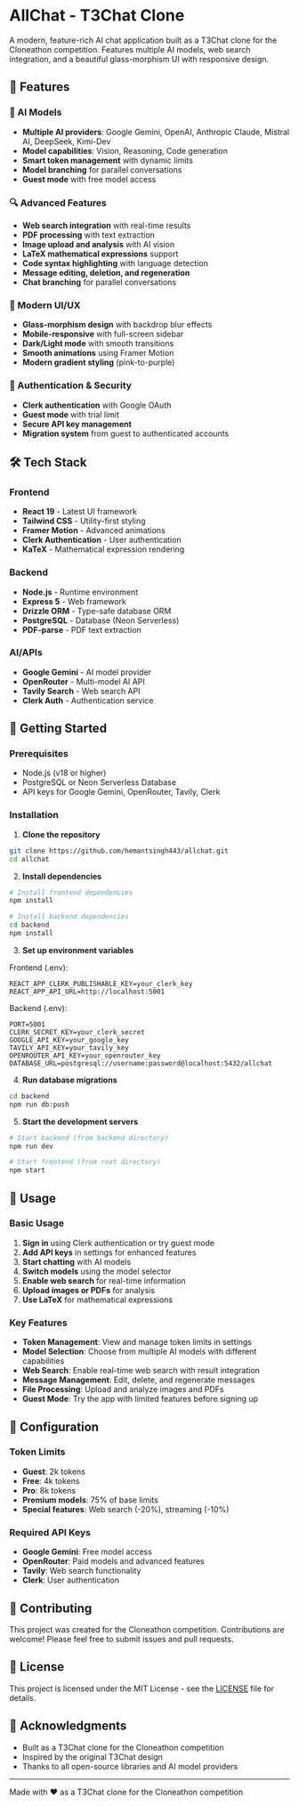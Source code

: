 # AllChat - T3Chat Clone

A modern, feature-rich AI chat application built as a T3Chat clone for the Cloneathon competition. Features multiple AI models, web search integration, and a beautiful glass-morphism UI with responsive design.

## 🚀 Features

### 🤖 AI Models
- **Multiple AI providers**: Google Gemini, OpenAI, Anthropic Claude, Mistral AI, DeepSeek, Kimi-Dev
- **Model capabilities**: Vision, Reasoning, Code generation
- **Smart token management** with dynamic limits
- **Model branching** for parallel conversations
- **Guest mode** with free model access

### 🔍 Advanced Features
- **Web search integration** with real-time results
- **PDF processing** with text extraction
- **Image upload and analysis** with AI vision
- **LaTeX mathematical expressions** support
- **Code syntax highlighting** with language detection
- **Message editing, deletion, and regeneration**
- **Chat branching** for parallel conversations

### 🎨 Modern UI/UX
- **Glass-morphism design** with backdrop blur effects
- **Mobile-responsive** with full-screen sidebar
- **Dark/Light mode** with smooth transitions
- **Smooth animations** using Framer Motion
- **Modern gradient styling** (pink-to-purple)

### 🔐 Authentication & Security
- **Clerk authentication** with Google OAuth
- **Guest mode** with trial limit
- **Secure API key management**
- **Migration system** from guest to authenticated accounts

## 🛠️ Tech Stack

### Frontend
- **React 19** - Latest UI framework
- **Tailwind CSS** - Utility-first styling
- **Framer Motion** - Advanced animations
- **Clerk Authentication** - User authentication
- **KaTeX** - Mathematical expression rendering

### Backend
- **Node.js** - Runtime environment
- **Express 5** - Web framework
- **Drizzle ORM** - Type-safe database ORM
- **PostgreSQL** - Database (Neon Serverless)
- **PDF-parse** - PDF text extraction

### AI/APIs
- **Google Gemini** - AI model provider
- **OpenRouter** - Multi-model AI API
- **Tavily Search** - Web search API
- **Clerk Auth** - Authentication service

## 🚀 Getting Started

### Prerequisites
- Node.js (v18 or higher)
- PostgreSQL or Neon Serverless Database
- API keys for Google Gemini, OpenRouter, Tavily, Clerk

### Installation

1. **Clone the repository**
```bash
git clone https://github.com/hemantsingh443/allchat.git
cd allchat
```

2. **Install dependencies**
```bash
# Install frontend dependencies
npm install

# Install backend dependencies
cd backend
npm install
```

3. **Set up environment variables**

Frontend (.env):
```env
REACT_APP_CLERK_PUBLISHABLE_KEY=your_clerk_key
REACT_APP_API_URL=http://localhost:5001
```

Backend (.env):
```env
PORT=5001
CLERK_SECRET_KEY=your_clerk_secret
GOOGLE_API_KEY=your_google_key
TAVILY_API_KEY=your_tavily_key
OPENROUTER_API_KEY=your_openrouter_key
DATABASE_URL=postgresql://username:password@localhost:5432/allchat
```

4. **Run database migrations**
```bash
cd backend
npm run db:push
```

5. **Start the development servers**
```bash
# Start backend (from backend directory)
npm run dev

# Start frontend (from root directory)
npm start
```

## 📝 Usage

### Basic Usage
1. **Sign in** using Clerk authentication or try guest mode
2. **Add API keys** in settings for enhanced features
3. **Start chatting** with AI models
4. **Switch models** using the model selector
5. **Enable web search** for real-time information
6. **Upload images or PDFs** for analysis
7. **Use LaTeX** for mathematical expressions

### Key Features
- **Token Management**: View and manage token limits in settings
- **Model Selection**: Choose from multiple AI models with different capabilities
- **Web Search**: Enable real-time web search with result integration
- **Message Management**: Edit, delete, and regenerate messages
- **File Processing**: Upload and analyze images and PDFs
- **Guest Mode**: Try the app with limited features before signing up

## 🔧 Configuration

### Token Limits
- **Guest**: 2k tokens
- **Free**: 4k tokens  
- **Pro**: 8k tokens
- **Premium models**: 75% of base limits
- **Special features**: Web search (-20%), streaming (-10%)

### Required API Keys
- **Google Gemini**: Free model access
- **OpenRouter**: Paid models and advanced features
- **Tavily**: Web search functionality
- **Clerk**: User authentication

## 🤝 Contributing

This project was created for the Cloneathon competition. Contributions are welcome! Please feel free to submit issues and pull requests.

## 📄 License

This project is licensed under the MIT License - see the [LICENSE](LICENSE) file for details.

## 🙏 Acknowledgments

- Built as a T3Chat clone for the Cloneathon competition
- Inspired by the original T3Chat design
- Thanks to all open-source libraries and AI model providers

---

Made with ❤️ as a T3Chat clone for the Cloneathon competition 
